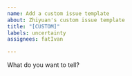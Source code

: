 ```yaml
---
name: Add a custom issue template
about: Zhiyuan's custom issue template
title: "[CUSTOM]"
labels: uncertainty
assignees: fatIvan

---
```


What do you want to tell?
